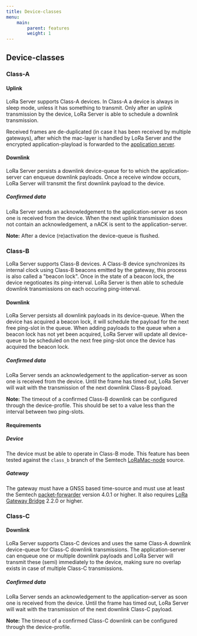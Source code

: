 ```yaml
---
title: Device-classes
menu:
    main:
        parent: features
        weight: 1
---
```


## Device-classes

### Class-A


#### Uplink

LoRa Server supports Class-A devices. In Class-A a device is always in sleep
mode, unless it has something to transmit. Only after an uplink transmission
by the device, LoRa Server is able to schedule a downlink transmission.

Received frames are de-duplicated (in case it has been received by multiple
gateways), after which the mac-layer is handled by LoRa Server and the
encrypted application-playload is forwarded to
the [application server](https://docs.loraserver.io/lora-app-server).

#### Downlink

LoRa Server persists a downlink device-queue for to which the application-server
can enqueue downlink payloads. Once a receive window occurs, LoRa Server
will transmit the first downlink payload to the device.

##### Confirmed data

LoRa Server sends an acknowledgement to the application-server as soon one
is received from the device. When the next uplink transmission does not contain
an acknowledgement, a nACK is sent to the application-server.

**Note:** After a device (re)activation the device-queue is flushed.

### Class-B

LoRa Server supports Class-B devices. A Class-B device synchronizes its
internal clock using Class-B beacons emitted by the gateway, this process
is also called a "beacon lock". Once in the state of a beacon lock, the
device negotioates its ping-interval. LoRa Server is then able to schedule
downlink transmissions on each occuring ping-interval. 

#### Downlink

LoRa Server persists all downlink payloads in its device-queue. When the device
has acquired a beacon lock, it will schedule the payload for the next free ping-slot 
in the queue. When adding payloads to the queue when a beacon lock has not yet
been acquired, LoRa Server will update all device-queue to be scheduled
on the next free ping-slot once the device has acquired the beacon lock.

##### Confirmed data

LoRa Server sends an acknowledgement to the application-server as soon one
is received from the device. Until the frame has timed out, LoRa Server will
wait with the transmission of the next downlink Class-B payload.

**Note:** The timeout of a confirmed Class-B downlink can be configured through
the device-profile. This should be set to a value less than the interval between
two ping-slots.

#### Requirements

##### Device

The device must be able to operate in Class-B mode. This feature has been
tested against the `class_b` branch of the Semtech [LoRaMac-node](https://github.com/lora-net/LoRaMac-node/tree/feature/class_b)
source.

##### Gateway

The gateway must have a GNSS based time-source and must use at least
the Semtech [packet-forwarder](https://github.com/lora-net/packet_forwarder)
version 4.0.1 or higher. It also requires [LoRa Gateway Bridge](https://docs.loraserver.io/lora-gateway-bridge/overview/)
2.2.0 or higher.

### Class-C

#### Downlink

LoRa Server supports Class-C devices and uses the same Class-A
downlink device-queue for Class-C downlink transmissions. The application-server
can enqueue one or multiple downlink payloads and LoRa Server will transmit
these (semi) immediately to the device, making sure no overlap exists in case
of multiple Class-C transmissions.

##### Confirmed data

LoRa Server sends an acknowledgement to the application-server as soon one
is received from the device. Until the frame has timed out, LoRa Server will
wait with the transmission of the next downlink Class-C payload.

**Note:** The timeout of a confirmed Class-C downlink can be configured through
the device-profile.
